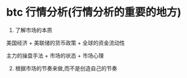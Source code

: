 # btc 行情分析(行情分析的重要的地方)

1. 了解市场的本质

美国经济 + 美联储的货币政策 + 全球的资金流动性

主力的操盘手法 + 市场的状态 + 市场心理

2. 根据市场的节奏来做,而不是创造自己的节奏
